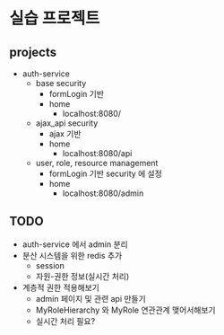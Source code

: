 # 실습 프로젝트

## projects
- auth-service
  - base security
    - formLogin 기반
    - home
      - localhost:8080/
  - ajax_api security
    - ajax 기반
    - home
      - localhost:8080/api
  - user, role, resource management
    - formLogin 기반 security 에 설정
    - home
      - localhost:8080/admin
     
## TODO
- auth-service 에서 admin 분리
- 분산 시스템을 위한 redis 추가
  - session
  - 자원-권한 정보(실시간 처리)
- 계층적 권한 적용해보기
  - admin 페이지 및 관련 api 만들기 
  - MyRoleHierarchy 와 MyRole 연관관계 맺어서해보기
  - 실시간 처리 필요?
